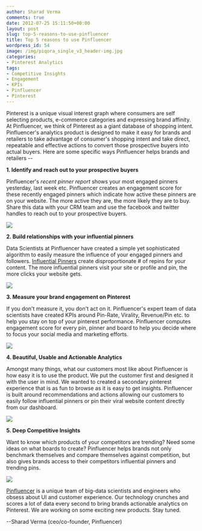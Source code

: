 ```yaml
---
author: Sharad Verma
comments: true
date: 2012-07-25 15:11:50+00:00
layout: post
slug: top-5-reasons-to-use-pinfluencer
title: Top 5 reasons to use Pinfluencer
wordpress_id: 54
image: /img/piqora_single_v3_header-img.jpg
categories:
- Pinterest Analytics
tags:
- Competitive Insights
- Engagement
- KPIs
- Pinfluencer
- Pinterest
---
```


Pinterest is a unique visual interest graph where consumers are self selecting products, e-commerce categories and expressing brand affinity. At Pinfluencer, we think of Pinterest as a giant database of shopping intent. Pinfluencer's analytics product is designed to make it easy for brands and retailers to take advantage of consumer's shopping intent and take direct, repeatable and effective actions to convert those prospective buyers into actual buyers. Here are some specific ways Pinfluencer helps brands and retailers --

**1. Identify and reach out to your prospective buyers**

Pinfluencer's _recent pinner report_ shows your most engaged pinners yesterday, last week etc. Pinfluencer creates an engagement score for these recently engaged pinners which indicate how active these pinners are on your website. The more active they are, the more likely they are to buy. Share this data with your CRM team and use the facebook and twitter handles to reach out to your prospective buyers.


[![](http://blog.pinfluencer.com/wp-content/uploads/2012/07/engagedusers-1024x507.png)](http://blog.pinfluencer.com/wp-content/uploads/2012/07/engagedusers.png)




**2. Build relationships with your influential pinners**

Data Scientists at Pinfluencer have created a simple yet sophisticated algorithm to easily measure the influence of your engaged pinners and followers. [Influential Pinners](http://blog.pinfluencer.com/why-influential-pinners-matter/) create disproportionate # of repins for your content. The more influential pinners visit your site or profile and pin, the more clicks your website gets.


[![](http://blog.pinfluencer.com/wp-content/uploads/2012/07/listofinflus.png)](http://blog.pinfluencer.com/wp-content/uploads/2012/07/listofinflus.png)


**3. Measure your brand engagement on Pinterest**

If you don't measure it, you don't act on it. Pinfluencer's expert team of data scientists have created KPIs around Pin-Rate, Virality, Revenue/Pin etc. to help you stay on top of your pinterest performance. Pinfluencer computes engagement score for every pin, pinner and board to help you decide where to focus your social media and marketing efforts.


[![](http://blog.pinfluencer.com/wp-content/uploads/2012/07/metrics1.png)](http://blog.pinfluencer.com/wp-content/uploads/2012/07/metrics1.png)


**4. Beautiful, Usable and Actionable Analytics**

Amongst many things, what our customers most like about Pinfluencer is how easy it is to use the product. We put the customer first and designed it with the user in mind. We wanted to created a secondary pinterest experience that is as fun to browse as it is easy to get insights. Pinfluencer is built around recommendations and actions allowing our customers to easily follow influential pinners or pin their viral website content directly from our dashboard.


[![](http://blog.pinfluencer.com/wp-content/uploads/2012/07/boards-1024x875.png)](http://blog.pinfluencer.com/wp-content/uploads/2012/07/boards.png)


**5. Deep Competitive Insights**

Want to know which products of your competitors are trending? Need some ideas on what boards to create? Pinfluencer helps brands not only benchmark themselves and compare themselves against competition, but also gives brands access to their competitors influential pinners and trending pins.

[![](http://blog.pinfluencer.com/wp-content/uploads/2012/07/competitors-1.png)](http://blog.pinfluencer.com/wp-content/uploads/2012/07/competitors-1.png)

[Pinfluencer](http://techcrunch.com/2012/07/31/pinterest-effect-pinfluencer-raises-1-4-million-for-its-pinterest-analytics-platform-before-todays-public-debut/) is a unique team of big-data scientists and engineers who obsess about UI and customer experience. Our technology crunches and scores a lot of data every second to bring brands actionable analytics on Pinterest. We are working on some exciting new products. Stay tuned.

--Sharad Verma (ceo/co-founder, Pinfluencer)
